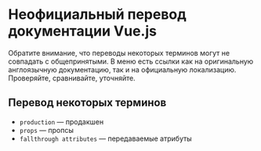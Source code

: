 # Неофициальный перевод документации Vue.js

Обратите внимание, что переводы некоторых терминов могут не совпадать с общепринятыми. В меню есть ссылки как на оригинальную англоязычную документацию, так и на официальную локализацию. Проверяйте, сравнивайте, уточняйте.

## Перевод некоторых терминов

* `production` — продакшен
* `props` — пропсы
* `fallthrough attributes` — передаваемые атрибуты
